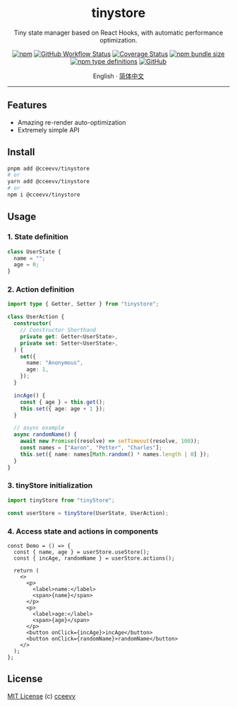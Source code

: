 <div align="center">
<h1>tinystore</h1>

Tiny state manager based on React Hooks, with automatic performance
optimization.

[![npm](https://img.shields.io/npm/v/@cceevv/tinystore?style=flat-square)](https://www.npmjs.com/package/@cceevv/tinystore)
[![GitHub Workflow Status](https://img.shields.io/github/actions/workflow/status/cceevv/tinystore/test.yml?branch=master&style=flat-square)](https://github.com/cceevv/tinystore/actions/workflows/test.yml)
[![Coverage Status](https://coveralls.io/repos/github/cceevv/tinystore/badge.svg?branch=master)](https://coveralls.io/github/cceevv/tinystore?branch=master)
[![npm bundle size](https://img.shields.io/bundlephobia/minzip/tinystore?style=flat-square)](https://bundlephobia.com/result?p=tinystore)
[![npm type definitions](https://img.shields.io/npm/types/typescript?style=flat-square)](https://github.com/cceevv/tinystore/blob/master/src/index.ts)
[![GitHub](https://img.shields.io/github/license/cceevv/tinystore?style=flat-square)](https://github.com/cceevv/tinystore/blob/master/LICENSE)

English · [简体中文](./README.zh-CN.md)

</div>

---

## Features

- Amazing re-render auto-optimization
- Extremely simple API

## Install

```sh
pnpm add @cceevv/tinystore
# or
yarn add @cceevv/tinystore
# or
npm i @cceevv/tinystore
```

## Usage

### 1. State definition

```ts
class UserState {
  name = "";
  age = 0;
}
```

### 2. Action definition

```ts
import type { Getter, Setter } from "tinystore";

class UserAction {
  constructor(
    // Constructor Shorthand
    private get: Getter<UserState>,
    private set: Setter<UserState>,
  ) {
    set({
      name: "Anonymous",
      age: 1,
    });
  }

  incAge() {
    const { age } = this.get();
    this.set({ age: age + 1 });
  }

  // async example
  async randomName() {
    await new Promise((resolve) => setTimeout(resolve, 100));
    const names = ["Aaron", "Petter", "Charles"];
    this.set({ name: names[Math.random() * names.length | 0] });
  }
}
```

### 3. tinyStore initialization

```ts
import tinyStore from "tinyStore";

const userStore = tinyStore(UserState, UserAction);
```

### 4. Access state and actions in components

```tsx
const Demo = () => {
  const { name, age } = userStore.useStore();
  const { incAge, randomName } = userStore.actions();

  return (
    <>
      <p>
        <label>name:</label>
        <span>{name}</span>
      </p>
      <p>
        <label>age:</label>
        <span>{age}</span>
      </p>
      <button onClick={incAge}>incAge</button>
      <button onClick={randomName}>randomName</button>
    </>
  );
};
```

## License

[MIT License](https://github.com/cceevv/tinystore/blob/master/LICENSE) (c)
[cceevv](https://github.com/cceevv)

